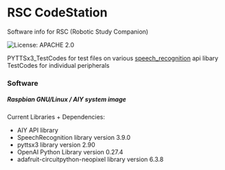 # RSC CodeStation
Software info for RSC (Robotic Study Companion)

![License: APACHE 2.0](https://img.shields.io/badge/Software%20License-APACHE-yellow)

PYTTSx3_TestCodes for test files on various [speech_recognition](https://pypi.org/project/SpeechRecognition/) api libary  
TestCodes for individual peripherals  

### Software
##### Raspbian GNU/Linux / AIY system image  

Current Libraries + Dependencies:
* AIY API library
* SpeechRecognition library version 3.9.0 
* pyttsx3 library version 2.90
* OpenAI Python Library version 0.27.4
* adafruit-circuitpython-neopixel library version 6.3.8

